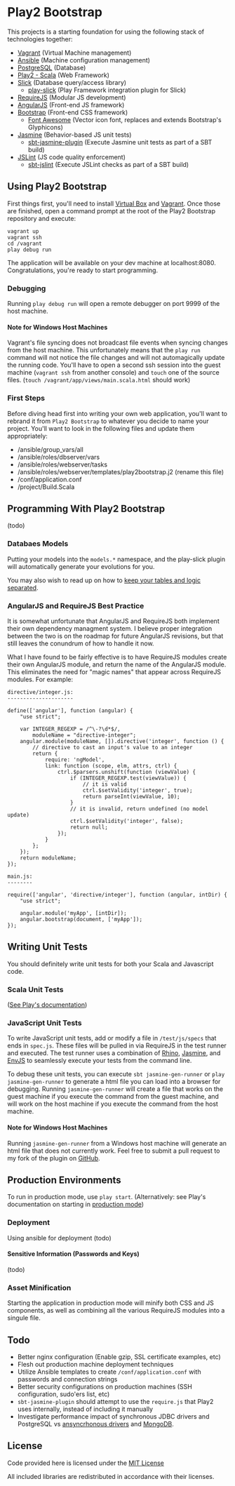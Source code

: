 Play2 Bootstrap
=====================================

This projects is a starting foundation for using the following stack of technologies together:

* [Vagrant](http://www.vagrantup.com/) (Virtual Machine management)
* [Ansible](http://www.ansibleworks.com/docs/) (Machine configuration management)
* [PostgreSQL](http://www.postgresql.org/) (Database)
* [Play2 - Scala](http://www.playframework.com/) (Web Framework)
* [Slick](http://slick.typesafe.com/) (Database query/access library)
    + [play-slick](https://github.com/freekh/play-slick) (Play Framework integration plugin for Slick)
* [RequireJS](http://requirejs.org/) (Modular JS development)
* [AngularJS](http://angularjs.org/) (Front-end JS framework)
* [Bootstrap](http://twitter.github.io/bootstrap/) (Front-end CSS framework)
    + [Font Awesome](http://fortawesome.github.io/Font-Awesome/) (Vector icon font, replaces and extends Bootstrap's
      Glyphicons)
* [Jasmine](http://pivotal.github.io/jasmine/) (Behavior-based JS unit tests)
    + [sbt-jasmine-plugin](https://github.com/guardian/sbt-jasmine-plugin) (Execute Jasmine unit tests as part of a SBT
      build)
* [JSLint](http://www.jslint.com/) (JS code quality enforcement)
    + [sbt-jslint](https://github.com/philcali/sbt-jslint) (Execute JSLint checks as part of a SBT build)


Using Play2 Bootstrap
------------------------
First things first, you'll need to install [Virtual Box](https://www.virtualbox.org/wiki/Downloads) and 
[Vagrant](http://downloads.vagrantup.com/).  Once those are finished, open a command prompt at the root of the Play2
Bootstrap repository and execute:

    vagrant up
    vagrant ssh
    cd /vagrant
    play debug run

The application will be available on your dev machine at localhost:8080.  Congratulations, you're ready to start 
programming.

### Debugging ###
Running `play debug run` will open a remote debugger on port 9999 of the host machine.

#### Note for Windows Host Machines ####
Vagrant's file syncing does not broadcast file events when syncing changes from the host machine.  This unfortunately 
means that the `play run` command will not notice the file changes and will not automagically update the running code.
You'll have to open a second ssh session into the guest machine (`vagrant ssh` from another console) and `touch` one
of the source files. (`touch /vagrant/app/views/main.scala.html` should work)

### First Steps ###
Before diving head first into writing your own web application, you'll want to rebrand it from `Play2 Bootstrap` to 
whatever you decide to name your project.  You'll want to look in the following files and update them appropriately:
* /ansible/group_vars/all
* /ansible/roles/dbserver/vars
* /ansible/roles/webserver/tasks
* /ansible/roles/webserver/templates/play2bootstrap.j2 (rename this file)
* /conf/application.conf
* /project/Build.Scala


Programming With Play2 Bootstrap
--------------------------------
(todo)

### Databaes Models ###
Putting your models into the `models.*` namespace, and the play-slick plugin will automatically generate your 
evolutions for you.

You may also wish to read up on how to [keep your tables and logic separated](https://github.com/freekh/play-slick/wiki/ScalaSlickTables).

### AngularJS and RequireJS Best Practice ###
It is somewhat unfortunate that AngularJS and RequireJS both implement their own dependency managment system.  I 
believe proper integration between the two is on the roadmap for future AngularJS revisions, but that still leaves the
conundrum of how to handle it now.

What I have found to be fairly effective is to have RequireJS modules create their own AngularJS module, and return the
name of the AngularJS module.  This eliminates the need for "magic names" that appear across RequireJS modules. For example:

    directive/integer.js:
    ---------------------

    define(['angular'], function (angular) {
        "use strict";
    
        var INTEGER_REGEXP = /^\-?\d*$/,
            moduleName = "directive-integer";
        angular.module(moduleName, []).directive('integer', function () {
        	// directive to cast an input's value to an integer
            return {
                require: 'ngModel',
                link: function (scope, elm, attrs, ctrl) {
                    ctrl.$parsers.unshift(function (viewValue) {
                        if (INTEGER_REGEXP.test(viewValue)) {
                            // it is valid
                            ctrl.$setValidity('integer', true);
                            return parseInt(viewValue, 10);
                        }
                        // it is invalid, return undefined (no model update)
                        ctrl.$setValidity('integer', false);
                        return null;
                    });
                }
            };
        });
        return moduleName;
    });

    main.js:
    --------

    require(['angular', 'directive/integer'], function (angular, intDir) {
        "use strict";

        angular.module('myApp', [intDir]);
        angular.bootstrap(document, ['myApp']);
    });


Writing Unit Tests
--------------------
You should definitely write unit tests for both your Scala and Javascript code.

### Scala Unit Tests ###
([See Play's documentation](http://www.playframework.com/documentation/2.1.1/ScalaTest))

### JavaScript Unit Tests ###
To write JavaScript unit tests, add or modify a file in `/test/js/specs` that ends in `spec.js`.  These files will be
pulled in via RequireJS in the test runner and executed.  The test runner uses a combination of 
[Rhino](https://developer.mozilla.org/en-US/docs/Rhino), [Jasmine](http://pivotal.github.io/jasmine/), and 
[EnvJS](http://www.envjs.com/) to seamlessly execute your tests from the command line.

To debug these unit tests, you can execute `sbt jasmine-gen-runner` or `play jasmine-gen-runner` to generate a html
file you can load into a browser for debugging. Running `jasmine-gen-runner` will create a file that works on the
guest machine if you execute the command from the guest machine, and will work on the host machine if you execute the
command from the host machine.

#### Note for Windows Host Machines ####
Running `jasmine-gen-runner` from a Windows host machine will generate an html file that does not currently work. Feel
free to submit a pull request to my fork of the plugin on [GitHub](https://github.com/moatra/sbt-jasmine-plugin).

Production Environments
------------------------
To run in production mode, use `play start`.
(Alternatively: see Play's documentation on starting in 
[production mode](http://www.playframework.com/documentation/2.1.1/Production))

### Deployment ###
Using ansible for deployment (todo)

#### Sensitive Information (Passwords and Keys) ####
(todo)  

### Asset Minification ###
Starting the application in production mode will minify both CSS and JS components, as well as combining all the 
various RequireJS modules into a singule file.

Todo
-----------------
* Better nginx configuration (Enable gzip, SSL certificate examples, etc)
* Flesh out production machine deployment techniques
* Utilize Ansible templates to create `/conf/application.conf` with passwords and connection strings
* Better security configurations on production machines (SSH configuration, sudo'ers list, etc)
* `sbt-jasmine-plugin` should attempt to use the `require.js` that Play2 uses internally, instead of including it 
  manually
* Investigate performance impact of synchronous JDBC drivers and PostgreSQL vs 
  [ansyncrhonous drivers](http://reactivemongo.org/) and [MongoDB](http://www.mongodb.org/).

License
-----------------
Code provided here is licensed under the [MIT License](http://opensource.org/licenses/MIT)

All included libraries are redistributed in accordance with their licenses.
